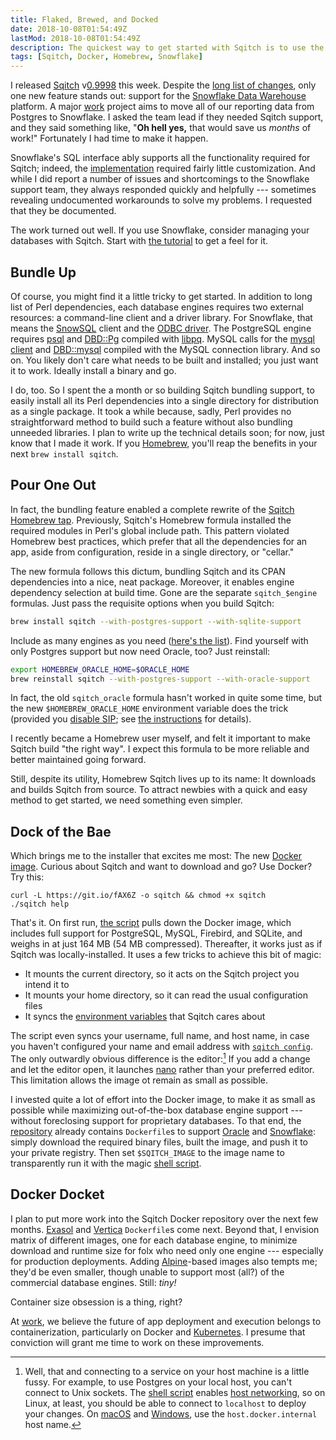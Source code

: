 ```yaml
---
title: Flaked, Brewed, and Docked
date: 2018-10-08T01:54:49Z
lastMod: 2018-10-08T01:54:49Z
description: The quickest way to get started with Sqitch is to use the new [Docker image](https://hub.docker.com/r/sqitch/sqitch/).
tags: [Sqitch, Docker, Homebrew, Snowflake]
---
```


I released [Sqitch] v[0.9998] this week. Despite the [long list of changes],
only one new feature stands out: support for the [Snowflake Data Warehouse]
platform. A major [work] project aims to move all of our reporting data from
Postgres to Snowflake. I asked the team lead if they needed Sqitch support, and
they said something like, "**Oh hell yes,** that would save us *months* of
work!" Fortunately I had time to make it happen.

Snowflake's SQL interface ably supports all the functionality required for
Sqitch; indeed, the [implementation] required fairly little customization. And
while I did report a number of issues and shortcomings to the Snowflake support
team, they always responded quickly and helpfully --- sometimes revealing
undocumented workarounds to solve my problems. I requested that they be
documented.

The work turned out well. If you use Snowflake, consider managing your databases
with Sqitch. Start with [the tutorial] to get a feel for it.

Bundle Up
---------

Of course, you might find it a little tricky to get started. In addition to long
list of Perl dependencies, each database engines requires two external
resources: a command-line client and a driver library. For Snowflake, that means
the [SnowSQL] client and the [ODBC driver]. The PostgreSQL engine requires
[psql] and [DBD::Pg] compiled with [libpq]. MySQL calls for the [mysql client]
and [DBD::mysql] compiled with the MySQL connection library. And so on. You
likely don't care what needs to be built and installed; you just want it to
work. Ideally install a binary and go.

I do, too. So I spent the a month or so building Sqitch bundling support, to
easily install all its Perl dependencies into a single directory for
distribution as a single package. It took a while because, sadly, Perl provides
no straightforward method to build such a feature without also bundling unneeded
libraries. I plan to write up the technical details soon; for now, just know
that I made it work. If you [Homebrew], you'll reap the benefits in your next
`brew install sqitch`.

Pour One Out
------------

In fact, the bundling feature enabled a complete rewrite of the [Sqitch Homebrew
tap]. Previously, Sqitch's Homebrew formula installed the required modules in
Perl's global include path. This pattern violated Homebrew best practices, which
prefer that all the dependencies for an app, aside from configuration, reside in
a single directory, or "cellar."

The new formula follows this dictum, bundling Sqitch and its CPAN dependencies
into a nice, neat package. Moreover, it enables engine dependency selection at
build time. Gone are the separate `sqitch_$engine` formulas. Just pass the
requisite options when you build Sqitch:

``` sh
brew install sqitch --with-postgres-support --with-sqlite-support
```

Include as many engines as you need ([here's the list]). Find yourself with only
Postgres support but now need Oracle, too? Just reinstall:

``` sh
export HOMEBREW_ORACLE_HOME=$ORACLE_HOME
brew reinstall sqitch --with-postgres-support --with-oracle-support
```

In fact, the old `sqitch_oracle` formula hasn't worked in quite some time, but
the new `$HOMEBREW_ORACLE_HOME` environment variable does the trick (provided
you [disable SIP]; see [the instructions] for details).

I recently became a Homebrew user myself, and felt it important to make Sqitch
build "the right way". I expect this formula to be more reliable and better
maintained going forward.

Still, despite its utility, Homebrew Sqitch lives up to its name: It downloads
and builds Sqitch from source. To attract newbies with a quick and easy method
to get started, we need something even simpler.

Dock of the Bae
---------------

Which brings me to the installer that excites me most: The new [Docker image].
Curious about Sqitch and want to download and go? Use Docker? Try this:

```
curl -L https://git.io/fAX6Z -o sqitch && chmod +x sqitch
./sqitch help
```

That's it. On first run, [the script] pulls down the Docker image, which
includes full support for PostgreSQL, MySQL, Firebird, and SQLite, and weighs in
at just 164 MB (54 MB compressed). Thereafter, it works just as if Sqitch was
locally-installed. It uses a few tricks to achieve this bit of magic:

*   It mounts the current directory, so it acts on the Sqitch project you
    intend it to
*   It mounts your home directory, so it can read the usual configuration files
*   It syncs the [environment variables] that Sqitch cares about

The script even syncs your username, full name, and host name, in case you
haven't configured your name and email address with [`sqitch config`]. The only
outwardly obvious difference is the editor:[^sqitch-docker-localhost] If you add
a change and let the editor open, it launches [nano] rather than your preferred
editor. This limitation allows the image ot remain as small as possible.

I invested quite a lot of effort into the Docker image, to make it as small as
possible while maximizing out-of-the-box database engine support --- without
foreclosing support for proprietary databases. To that end, the [repository]
already contains `Dockerfile`s to support [Oracle] and [Snowflake]: simply
download the required binary files, built the image, and push it to your private
registry. Then set `$SQITCH_IMAGE` to the image name to transparently run it
with the magic [shell script][the script].

Docker Docket
-------------

I plan to put more work into the Sqitch Docker repository over the next few
months. [Exasol] and [Vertica] `Dockerfile`s come next. Beyond that, I envision
matrix of different images, one for each database engine, to minimize download
and runtime size for folx who need only one engine --- especially for production
deployments. Adding [Alpine]-based images also tempts me; they'd be even
smaller, though unable to support most (all?) of the commercial database
engines. Still: *tiny!*

Container size obsession is a thing, right?

At [work], we believe the future of app deployment and execution belongs to
containerization, particularly on Docker and [Kubernetes]. I presume that
conviction will grant me time to work on these improvements.

  [^sqitch-docker-localhost]: Well, that and connecting to a service on your
    host machine is a little fussy. For example, to use Postgres on your local
    host, you can't connect to Unix sockets. The [shell script][the script]
    enables [host networking], so on Linux, at least, you should be able to
    connect to `localhost` to deploy your changes. On [macOS] and [Windows], use
    the `host.docker.internal` host name.

  [Sqitch]: https://sqitch.org/
  [0.9998]: https://metacpan.org/release/DWHEELER/App-Sqitch-0.9998
    "App-Sqitch v0.9998"
  [long list of changes]:
    https://metacpan.org/source/DWHEELER/App-Sqitch-0.9998/Changes
    "Sqitch v0.9998 Changes"
  [Snowflake Data Warehouse]: https://www.snowflake.net/
  [work]: https://iovation.com/ "iovation, Inc."
  [implementation]:
    https://github.com/sqitchers/sqitch/blob/master/lib/App/Sqitch/Engine/snowflake.pm
    "App::Sqitch::Engine::snowflake"
  [the tutorial]: https://metacpan.org/pod/sqitchtutorial-snowflake
    "A tutorial introduction to Sqitch change management on Snowflake"
  [SnowSQL]: https://docs.snowflake.net/manuals/user-guide/snowsql.html
    "SnowSQL Client for Snowflake"
  [ODBC driver]: https://docs.snowflake.net/manuals/user-guide/odbc.html
    "ODBC Driver for Snowflake"
  [psql]: https://www.postgresql.org/docs/current/static/app-psql.html
  [DBD::Pg]: https://metacpan.org/module/DBD::Pg
  [libpq]: https://www.postgresql.org/docs/current/static/libpq.html
  [mysql client]: https://dev.mysql.com/doc/refman/5.7/en/mysql.html
  [DBD::mysql]: https://metacpan.org/module/DBD::mysql
  [Homebrew]: https://brew.sh/
  [Sqitch Homebrew tap]: https://github.com/sqitchers/homebrew-sqitch
  [here's the list]: https://github.com/sqitchers/homebrew-sqitch#supported-database-engines
    "Sqitch Homebrew: Supported Database Engines"
  [disable SIP]: https://www.imore.com/how-turn-system-integrity-protection-macos
  [the instructions]: https://github.com/sqitchers/homebrew-sqitch/#--with-oracle-support
    "Sqitch Homebrew Oracle support"
  [Docker image]: https://hub.docker.com/r/sqitch/sqitch/
    "Sqitch on Docker Hub"
  [the script]:
    https://github.com/sqitchers/docker-sqitch/blob/master/docker-sqitch.sh
    "Sqitch Docker Shell Script"
  [environment variables]: https://metacpan.org/pod/sqitch-environment
    "Environment variables recognized by Sqitch"
  [`sqitch config`]: http://metacpan.org/pod/sqitch-config
  [nano]: https://www.nano-editor.org "Nano Text Editor"
  [repository]: https://github.com/sqitchers/docker-sqitch
    "Sqitch Docker Packaging on GitHub"
  [Oracle]: https://github.com/sqitchers/docker-sqitch/tree/master/oracle/
  	"Sqitch Oracle Docker instructions"
  [Exasol]: https://www.exasol.com/
  [Vertica]: https://my.vertica.com/ 
  [Alpine]: https://alpinelinux.org/ "Alpine Linux"
  [Snowflake]: https://github.com/sqitchers/docker-sqitch/tree/master/snowflake/
  	"Sqitch Snowflake Docker instructions"
  [Kubernetes]: https://kubernetes.io/
  [host networking]: https://docs.docker.com/network/host/
    "Docker documentation: “Use host networking”"
  [macOS]: https://docs.docker.com/docker-for-mac/networking/#use-cases-and-workarounds
    "Docker documentation: “Networking features in Docker for Mac”"
  [Windows]: https://docs.docker.com/docker-for-windows/networking/#use-cases-and-workarounds
    "Docker documentation: “Networking features in Docker for Windows”"
